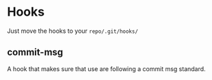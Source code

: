 # Hooks

Just move the hooks to your `repo/.git/hooks/`

## commit-msg
A hook that makes sure that use are following a commit msg standard.
